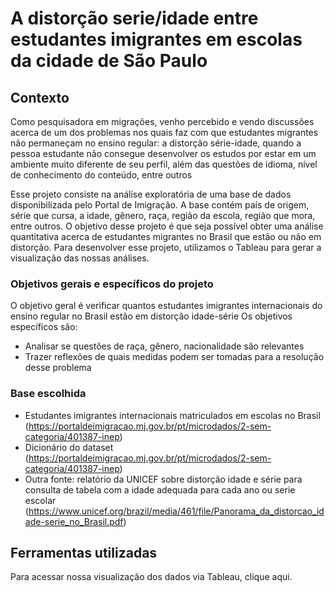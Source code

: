 # A distorção serie/idade entre estudantes imigrantes em escolas da cidade de São Paulo

## Contexto 
Como pesquisadora em migrações, venho percebido e vendo discussões acerca de um dos problemas nos quais faz com que estudantes migrantes não permaneçam no ensino regular: a distorção série-idade, quando a pessoa estudante não consegue desenvolver os estudos por estar em um ambiente muito diferente de seu perfil, além das questões de idioma, nível de conhecimento do conteúdo, entre outros

Esse projeto consiste na análise exploratória de uma base de dados disponibilizada pelo Portal de Imigração. A base contém país de origem, série que cursa, a idade, gênero, raça, região da escola, região que mora, entre outros. O objetivo desse projeto é que seja possível obter uma análise quantitativa acerca de estudantes migrantes no Brasil que estão ou não em distorção.
Para desenvolver esse projeto, utilizamos o Tableau para gerar a visualização das nossas análises.

### Objetivos gerais e específicos do projeto 
O objetivo geral é verificar quantos estudantes imigrantes internacionais do ensino regular no Brasil estão em distorção idade-série
Os objetivos específicos são:
- Analisar se questões de raça, gênero, nacionalidade são relevantes
- Trazer reflexões de quais medidas podem ser tomadas para a resolução desse problema

### Base escolhida

- Estudantes imigrantes internacionais matriculados em escolas no Brasil (https://portaldeimigracao.mj.gov.br/pt/microdados/2-sem-categoria/401387-inep)
- Dicionário do dataset (https://portaldeimigracao.mj.gov.br/pt/microdados/2-sem-categoria/401387-inep)
- Outra fonte: relatório da UNICEF sobre distorção idade e série para consulta de tabela com a idade adequada para cada ano ou serie escolar (https://www.unicef.org/brazil/media/461/file/Panorama_da_distorcao_idade-serie_no_Brasil.pdf)

## Ferramentas utilizadas




Para acessar nossa visualização dos dados via Tableau, clique aqui.


